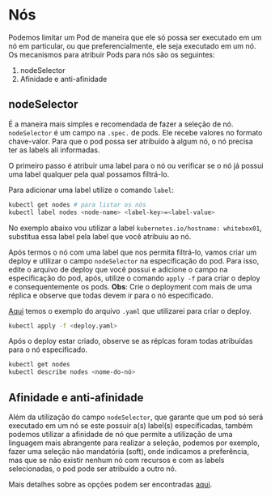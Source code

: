 # Nós

Podemos limitar um Pod de maneira que ele só possa ser executado em um nó em
particular, ou que preferencialmente, ele seja executado em um nó.
Os mecanismos para atribuir Pods para nós são os seguintes:

1. nodeSelector
2. Afinidade e anti-afinidade

## nodeSelector

É a maneira mais simples e recomendada de fazer a seleção de nó. `nodeSelector`
é um campo na `.spec.` de pods. Ele recebe valores no formato chave-valor. Para
que o pod possa ser atribuído à algum nó, o nó precisa ter as labels ali
informadas.

O primeiro passo é atribuir uma label para o nó ou verificar se o nó já possui
uma label qualquer pela qual possamos filtrá-lo.

Para adicionar uma label utilize o comando `label`:

```sh
kubectl get nodes # para listar os nós
kubectl label nodes <node-name> <label-key>=<label-value>
```

No exemplo abaixo vou utilizar a label `kubernetes.io/hostname: whitebox01`,
substitua essa label pela label que você atribuiu ao nó.

Após termos o nó com uma label que nos permita filtrá-lo, vamos criar um deploy
e utilizar o campo `nodeSelector` na especificação do pod. Para isso, edite o
arquivo de deploy que você possui e adicione o campo na especificação do pod,
após, utilize o comando `apply -f` para criar o deploy e consequentemente os
pods.
__Obs__: Crie o deployment com mais de uma réplica e observe que todas devem ir
para o nó especificado.

[Aqui](deploy-example.yaml) temos o exemplo do arquivo `.yaml` que utilizarei
para criar o deploy.

```sh
kubectl apply -f <deploy.yaml>
```

Após o deploy estar criado, observe se as réplcas foram todas atribuídas para o
nó especificado.

```sh
kubectl get nodes
kubectl describe nodes <nome-do-nó>
```

## Afinidade e anti-afinidade

Além da utilização do campo `nodeSelector`, que garante que um pod só será
executado em um nó se este possuir a(s) label(s) especificadas, também podemos
utilizar a afinidade de nó que permite a utilização de uma linguagem mais
abrangente para realizar a seleção, podemos por exemplo, fazer uma seleção não
mandatória (soft), onde indicamos a preferência, mas que se não existir nenhum
nó com recursos e com as labels selecionadas, o pod pode ser atribuído a outro
nó.

Mais detalhes sobre as opções podem ser encontradas [aqui](https://kubernetes.io/docs/concepts/configuration/assign-pod-node).
